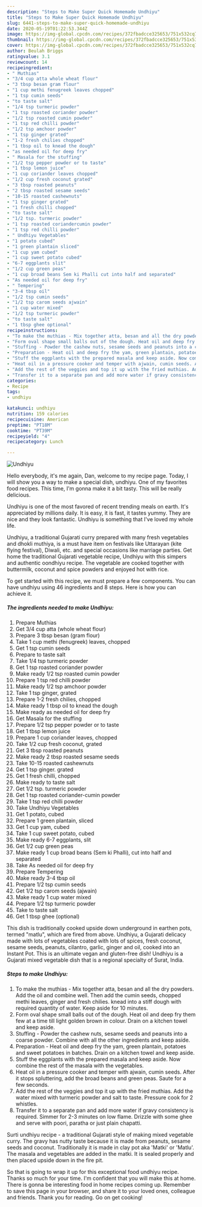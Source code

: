 ```yaml
---
description: "Steps to Make Super Quick Homemade Undhiyu"
title: "Steps to Make Super Quick Homemade Undhiyu"
slug: 6441-steps-to-make-super-quick-homemade-undhiyu
date: 2020-05-19T01:22:53.344Z
image: https://img-global.cpcdn.com/recipes/372fbadcce325653/751x532cq70/undhiyu-recipe-main-photo.jpg
thumbnail: https://img-global.cpcdn.com/recipes/372fbadcce325653/751x532cq70/undhiyu-recipe-main-photo.jpg
cover: https://img-global.cpcdn.com/recipes/372fbadcce325653/751x532cq70/undhiyu-recipe-main-photo.jpg
author: Beulah Briggs
ratingvalue: 3.1
reviewcount: 14
recipeingredient:
- " Muthias"
- "3/4 cup atta whole wheat flour"
- "3 tbsp besan gram flour"
- "1 cup methi fenugreek leaves chopped"
- "1 tsp cumin seeds"
- "to taste salt"
- "1/4 tsp turmeric powder"
- "1 tsp roasted coriander powder"
- "1/2 tsp roasted cumin powder"
- "1 tsp red chilli powder"
- "1/2 tsp amchoor powder"
- "1 tsp ginger grated"
- "1-2 fresh chilies chopped"
- "1 tbsp oil to knead the dough"
- "as needed oil for deep fry"
- " Masala for the stuffing"
- "1/2 tsp pepper powder or to taste"
- "1 tbsp lemon juice"
- "1 cup coriander leaves chopped"
- "1/2 cup fresh coconut grated"
- "3 tbsp roasted peanuts"
- "2 tbsp roasted sesame seeds"
- "10-15 roasted cashewnuts"
- "1 tsp ginger grated"
- "1 fresh chilli chopped"
- "to taste salt"
- "1/2 tsp. turmeric powder"
- "1 tsp roasted coriandercumin powder"
- "1 tsp red chilli powder"
- " Undhiyu Vegetables"
- "1 potato cubed"
- "1 green plantain sliced"
- "1 cup yam cubed"
- "1 cup sweet potato cubed"
- "6-7 eggplants slit"
- "1/2 cup green peas"
- "1 cup broad beans Sem ki Phalli cut into half and separated"
- "As needed oil for deep fry"
- " Tempering"
- "3-4 tbsp oil"
- "1/2 tsp cumin seeds"
- "1/2 tsp carom seeds ajwain"
- "1 cup water mixed"
- "1/2 tsp turmeric powder"
- "to taste salt"
- "1 tbsp ghee optional"
recipeinstructions:
- "To make the muthias - Mix together atta, besan and all the dry powders. Add the oil and combine well. Then add the cumin seeds, chopped methi leaves, ginger and fresh chilies. knead into a stiff dough with required quantity of water. Keep aside for 10 minutes."
- "Form oval shape small balls out of the dough. Heat oil and deep fry them few at a time till light golden brown in colour. Drain on a kitchen towel and keep aside."
- "Stuffing - Powder the cashew nuts, sesame seeds and peanuts into a coarse powder. Combine with all the other ingredients and keep aside."
- "Preparation - Heat oil and deep fry the yam, green plantain, potatoes and sweet potatoes in batches. Drain on a kitchen towel and keep aside."
- "Stuff the eggplants with the prepared masala and keep aside. Now combine the rest of the masala with the vegetables."
- "Heat oil in a pressure cooker and temper with ajwain, cumin seeds. After it stops spluttering, add the broad beans and green peas. Saute for a few seconds."
- "Add the rest of the veggies and top it up with the fried muthias. Add the water mixed with turmeric powder and salt to taste. Pressure cook for 2 whistles."
- "Transfer it to a separate pan and add more water if gravy consistency is required. Simmer for 2-3 minutes on low flame. Drizzle with some ghee and serve with poori, paratha or just plain chapatti."
categories:
- Recipe
tags:
- undhiyu

katakunci: undhiyu 
nutrition: 159 calories
recipecuisine: American
preptime: "PT18M"
cooktime: "PT39M"
recipeyield: "4"
recipecategory: Lunch

---
```



![Undhiyu](https://img-global.cpcdn.com/recipes/372fbadcce325653/751x532cq70/undhiyu-recipe-main-photo.jpg)

Hello everybody, it's me again, Dan, welcome to my recipe page. Today, I will show you a way to make a special dish, undhiyu. One of my favorites food recipes. This time, I'm gonna make it a bit tasty. This will be really delicious.

Undhiyu is one of the most favored of recent trending meals on earth. It's appreciated by millions daily. It is easy, it is fast, it tastes yummy. They are nice and they look fantastic. Undhiyu is something that I've loved my whole life.

Undhiyu, a traditional Gujarati curry prepared with many fresh vegetables and dhokli muthiya, is a must have item on festivals like Uttarayan (kite flying festival), Diwali, etc. and special occasions like marriage parties. Get home the traditional Gujarati vegetable recipe, Undhiyu with this simpers and authentic oondhiyu recipe. The vegetable are cooked together with buttermilk, coconut and spice powders and enjoyed hot with rice.


To get started with this recipe, we must prepare a few components. You can have undhiyu using 46 ingredients and 8 steps. Here is how you can achieve it.

<!--inarticleads1-->

##### The ingredients needed to make Undhiyu:

1. Prepare  Muthias
1. Get 3/4 cup atta (whole wheat flour)
1. Prepare 3 tbsp besan (gram flour)
1. Take 1 cup methi (fenugreek) leaves, chopped
1. Get 1 tsp cumin seeds
1. Prepare to taste salt
1. Take 1/4 tsp turmeric powder
1. Get 1 tsp roasted coriander powder
1. Make ready 1/2 tsp roasted cumin powder
1. Prepare 1 tsp red chilli powder
1. Make ready 1/2 tsp amchoor powder
1. Take 1 tsp ginger, grated
1. Prepare 1-2 fresh chilies, chopped
1. Make ready 1 tbsp oil to knead the dough
1. Make ready as needed oil for deep fry
1. Get  Masala for the stuffing
1. Prepare 1/2 tsp pepper powder or to taste
1. Get 1 tbsp lemon juice
1. Prepare 1 cup coriander leaves, chopped
1. Take 1/2 cup fresh coconut, grated
1. Get 3 tbsp roasted peanuts
1. Make ready 2 tbsp roasted sesame seeds
1. Take 10-15 roasted cashewnuts
1. Get 1 tsp ginger. grated
1. Get 1 fresh chilli, chopped
1. Make ready to taste salt
1. Get 1/2 tsp. turmeric powder
1. Get 1 tsp roasted coriander-cumin powder
1. Take 1 tsp red chilli powder
1. Take  Undhiyu Vegetables
1. Get 1 potato, cubed
1. Prepare 1 green plantain, sliced
1. Get 1 cup yam, cubed
1. Take 1 cup sweet potato, cubed
1. Make ready 6-7 eggplants, slit
1. Get 1/2 cup green peas
1. Make ready 1 cup broad beans (Sem ki Phalli), cut into half and separated
1. Take As needed oil for deep fry
1. Prepare  Tempering
1. Make ready 3-4 tbsp oil
1. Prepare 1/2 tsp cumin seeds
1. Get 1/2 tsp carom seeds (ajwain)
1. Make ready 1 cup water mixed
1. Prepare 1/2 tsp turmeric powder
1. Take to taste salt
1. Get 1 tbsp ghee (optional)


This dish is traditionally cooked upside down underground in earthen pots, termed &#34;matlu&#34;, which are fired from above. Undhiyu, a Gujarati delicacy made with lots of vegetables coated with lots of spices, fresh coconut, sesame seeds, peanuts, cilantro, garlic, ginger and oil, cooked into an Instant Pot. This is an ultimate vegan and gluten-free dish! Undhiyu is a Gujarati mixed vegetable dish that is a regional specialty of Surat, India. 

<!--inarticleads2-->

##### Steps to make Undhiyu:

1. To make the muthias - Mix together atta, besan and all the dry powders. Add the oil and combine well. Then add the cumin seeds, chopped methi leaves, ginger and fresh chilies. knead into a stiff dough with required quantity of water. Keep aside for 10 minutes.
1. Form oval shape small balls out of the dough. Heat oil and deep fry them few at a time till light golden brown in colour. Drain on a kitchen towel and keep aside.
1. Stuffing - Powder the cashew nuts, sesame seeds and peanuts into a coarse powder. Combine with all the other ingredients and keep aside.
1. Preparation - Heat oil and deep fry the yam, green plantain, potatoes and sweet potatoes in batches. Drain on a kitchen towel and keep aside.
1. Stuff the eggplants with the prepared masala and keep aside. Now combine the rest of the masala with the vegetables.
1. Heat oil in a pressure cooker and temper with ajwain, cumin seeds. After it stops spluttering, add the broad beans and green peas. Saute for a few seconds.
1. Add the rest of the veggies and top it up with the fried muthias. Add the water mixed with turmeric powder and salt to taste. Pressure cook for 2 whistles.
1. Transfer it to a separate pan and add more water if gravy consistency is required. Simmer for 2-3 minutes on low flame. Drizzle with some ghee and serve with poori, paratha or just plain chapatti.


Surti undhiyu recipe - a traditional Gujarati style of making mixed vegetable curry. The gravy has nutty taste because it is made from peanuts, sesame seeds and coconut. Traditionally it is made in clay pot aka &#39;Matki&#39; or &#39;Matlu&#39;. The masala and vegetables are added in the matki. It is sealed properly and then placed upside down in the fire pit. 

So that is going to wrap it up for this exceptional food undhiyu recipe. Thanks so much for your time. I'm confident that you will make this at home. There is gonna be interesting food in home recipes coming up. Remember to save this page in your browser, and share it to your loved ones, colleague and friends. Thank you for reading. Go on get cooking!

